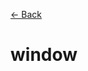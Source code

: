 [&larr; Back](./README.md)

# window

<!--
https://developer.mozilla.org/en-US/docs/Web/JavaScript/Guide/Regular_expressions

https://developer.mozilla.org/en-US/docs/Web/API/Window
https://developer.mozilla.org/en-US/docs/Web/API/Window/window
https://developer.mozilla.org/en-US/docs/Web/API/Window/open

A Gentle Introduction to .env Files | by Tony | Bits and Pieces
Window: location property - Web APIs | MDN
Document: location property - Web APIs | MDN
Location - Web APIs | MDN
 -->

<br>
